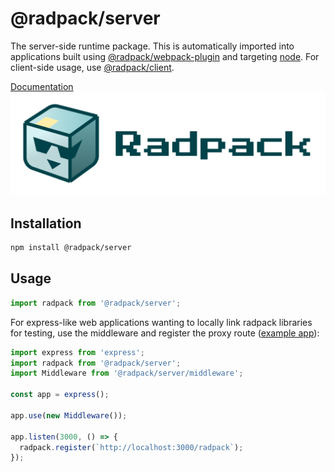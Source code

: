 # @radpack/server
The server-side runtime package. This is automatically imported into applications built using [@radpack/webpack-plugin] and targeting [node](webpack-target). For client-side usage, use [@radpack/client].

[Documentation](https://godaddy.github.io/radpack)
![Logo](../../docs/static/radpack-logo.svg)


## Installation
```sh
npm install @radpack/server
```


## Usage
```js
import radpack from '@radpack/server';
```

For express-like web applications wanting to locally link radpack libraries for testing, use the middleware and register the proxy route ([example app](app-middleware)):
```js
import express from 'express';
import radpack from '@radpack/server';
import Middleware from '@radpack/server/middleware';

const app = express();

app.use(new Middleware());

app.listen(3000, () => {
  radpack.register(`http://localhost:3000/radpack`);
});
```


[@radpack/client]: ../client/
[@radpack/webpack-plugin]: ../webpack-plugin/
[app-middleware]: ../../examples/apps/middleware/
[webpack-target]: https://v4.webpack.js.org/configuration/target/

